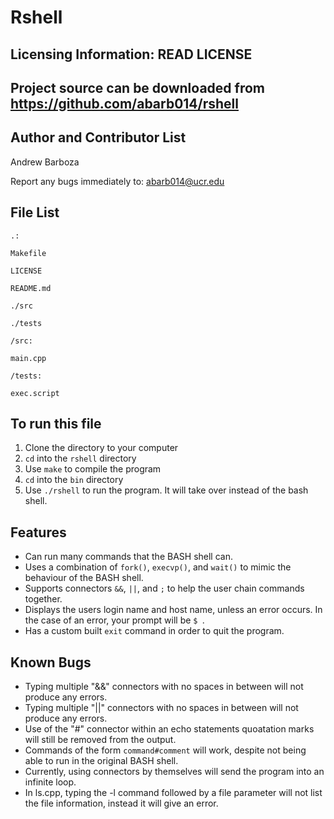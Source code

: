 Rshell
===

Licensing Information: READ LICENSE
---
Project source can be downloaded from https://github.com/abarb014/rshell
---

Author and Contributor List
---
Andrew Barboza

Report any bugs immediately to: abarb014@ucr.edu

File List
---
```
.:

Makefile

LICENSE

README.md

./src

./tests

```

```
/src:

main.cpp
```

```
/tests:

exec.script
```

To run this file
---
1. Clone the directory to your computer
2. `cd` into the `rshell` directory
3. Use `make` to compile the program
4. `cd` into the `bin` directory
5. Use `./rshell` to run the program. It will take over instead of the bash shell.

Features
---
* Can run many commands that the BASH shell can.
* Uses a combination of `fork()`, `execvp()`, and `wait()` to mimic the behaviour of the BASH shell.
* Supports connectors `&&`, `||`, and `;` to help the user chain commands together.
* Displays the users login name and host name, unless an error occurs. In the case of an error, your prompt will be `$ `.
* Has a custom built `exit` command in order to quit the program.

Known Bugs
---
* Typing multiple "&&" connectors with no spaces in between will not produce any errors.
* Typing multiple "||" connectors with no spaces in between will not produce any errors.
* Use of the "#" connector within an echo statements quoatation marks will still be removed from the output.
* Commands of the form `command#comment` will work, despite not being able to run in the original BASH shell.
* Currently, using connectors by themselves will send the program into an infinite loop.
* In ls.cpp, typing the -l command followed by a file parameter will not list the file information, instead it will give an error.
